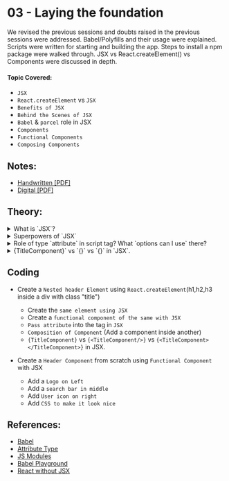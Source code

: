 # 03 - Laying the foundation

We revised the previous sessions and doubts raised in the previous sessions were addressed. Babel/Polyfills and their usage were explained. Scripts were written for starting and building the app. Steps to install a npm package were walked through. JSX vs React.createElement() vs Components were discussed in depth.

#### Topic Covered:
- `JSX`
- `React.createElement` vs `JSX`
- `Benefits of JSX`
- `Behind the Scenes of JSX`
- `Babel` & `parcel` role in JSX
- `Components`
- `Functional Components`
- `Composing Components` 

## Notes:
  - [Handwritten [PDF]](https://github.com/deltanode/react-playground/blob/main/00-React-Notes/Chapter%2003%20-%20Laying%20the%20Foundation%20-%20HandWritten%20Notes.pdf)
  - [Digital [PDF]](https://github.com/deltanode/react-playground/blob/main/00-React-Notes/Chapter%2003%20-%20Laying%20the%20Foundation%20-%20Digital%20Notes.pdf)

## Theory:
  <!-- *******************************-->
  <details>
    <summary>What is `JSX`?</summary>
    <br>
  <blockquote>A</blockquote> <br>
  </details>

  <!-- *******************************-->
  <details>
    <summary>Superpowers of `JSX`</summary>
    <br>
  <blockquote>A</blockquote> <br>
  </details>

  <!-- *******************************-->
  <details>
    <summary>Role of type `attribute` in script tag? What `options can I use` there?</summary>
    <br>
  <blockquote>A</blockquote> <br>
  </details>
 
  <!-- *******************************-->
  <details>
    <summary>{TitleComponent}` vs `{<TitleComponent/>}` vs `{<TitleComponent></TitleComponent>}` in `JSX`.</summary>
    <br>
  <blockquote>A</blockquote> <br>
  </details>
  <!-- *******************************-->

## Coding
- Create a `Nested header Element` using `React.createElement`(h1,h2,h3 inside a div with class "title")
    - Create the `same element using JSX`
    - Create a `functional component of the same with JSX`
    - `Pass attribute` into the tag in `JSX`
    - `Composition of Component` (Add a component inside another)
    - `{TitleComponent}` vs `{<TitleComponent/>}` vs `{<TitleComponent></TitleComponent>}` in JSX.

- Create a `Header Component` from scratch using `Functional Component` with JSX
    - Add a `Logo on Left`
    - Add a `search bar in middle`
    - Add `User icon on right`
    - Add `CSS to make it look nice`


## References:
- [Babel](https://babeljs.io/)
- [Attribute Type](https://developer.mozilla.org/en-US/docs/Web/HTML/Element/script#attr-type) 
- [JS Modules](https://developer.mozilla.org/en-US/docs/Web/JavaScript/Guide/Modules)
- [Babel Playground](https://babeljs.io/repl#)
- [React without JSX](https://reactjs.org/docs/react-without-jsx.html)
